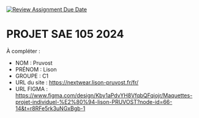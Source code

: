 [![Review Assignment Due Date](https://classroom.github.com/assets/deadline-readme-button-22041afd0340ce965d47ae6ef1cefeee28c7c493a6346c4f15d667ab976d596c.svg)](https://classroom.github.com/a/tqlspz30)
# PROJET SAE 105 2024

À compléter :

- NOM : Pruvost
- PRÉNOM : Lison
- GROUPE : C1
- URL du site : https://nextwear.lison-pruvost.fr/fr/
- URL FIGMA : https://www.figma.com/design/Kby1aPdvYH8VfqbQFqiojr/Maquettes-projet-individuel-%E2%80%94-lison-PRUVOST?node-id=66-14&t=r8RFe5rk3uNGxBgb-1

